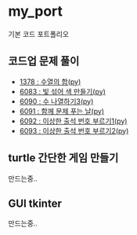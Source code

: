# my_port
기본 코드 포트폴리오

## 코드업 문제 풀이
- [1378 : 수열의 합(py)](1378.py)
- [6083 : 빛 섞어 색 만들기(py)](6083.py)
- [6090 : 수 나열하기3(py)](6090.py)
- [6091 : 함께 문제 푸는 날(py)](6091.py)
- [6092 : 이상한 출석 번호 부르기1(py)](6092.py)
- [6093 : 이상한 출석 번호 부르기2(py)](6093.py)
## turtle 간단한 게임 만들기
만드는중..

## GUI tkinter
만드는중..
